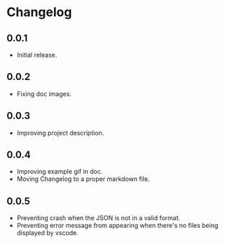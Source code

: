 # Changelog

## 0.0.1

- Initial release.

## 0.0.2

- Fixing doc images.

## 0.0.3

- Improving project description.

## 0.0.4

- Improving example gif in doc.
- Moving Changelog to a proper markdown file.

## 0.0.5

- Preventing crash when the JSON is not in a valid format.
- Preventing error message from appearing when there's no files being displayed by vscode.
